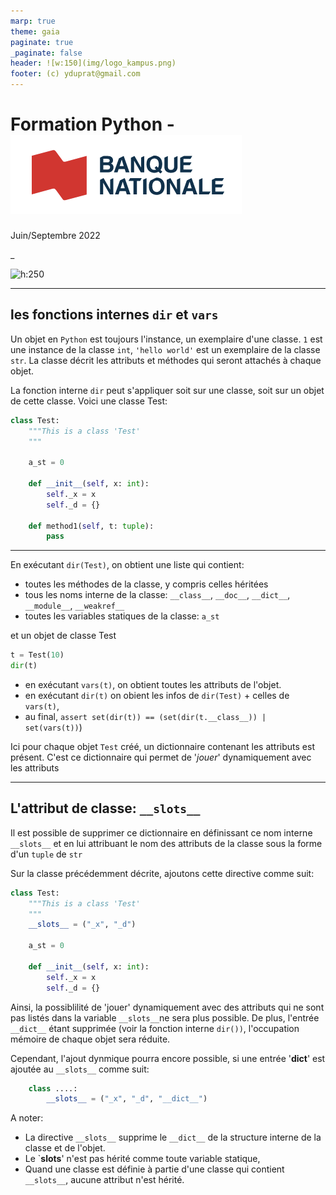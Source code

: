 ```yaml
---
marp: true
theme: gaia
paginate: true
_paginate: false
header: ![w:150](img/logo_kampus.png)
footer: (c) yduprat@gmail.com
---
```

# Formation Python - ![h:100 w:280](img/logo_bnc.png)

Juin/Septembre 2022

_

![h:250](https://www.python.org/static/community_logos/python-logo-generic.svg)

---
<style scoped> {
  font-size: 22px;
}
</style>
## les fonctions internes `dir` et `vars`


Un objet en `Python` est toujours l'instance, un exemplaire d'une classe. `1` est une instance de la classe `int`, `'hello world'` est un exemplaire de la classe `str`.
La classe décrit les attributs et méthodes qui seront attachés à chaque objet.

La fonction interne `dir` peut s'appliquer soit sur une classe, soit sur un objet de cette classe. Voici une classe Test:

```python
class Test:
	"""This is a class 'Test'
	"""

	a_st = 0

	def __init__(self, x: int):
		self._x = x
		self._d = {}

	def method1(self, t: tuple):
		pass
```

---
<style scoped> {
  font-size: 22px;
}
</style>
En exécutant `dir(Test)`, on obtient une liste qui contient:
* toutes les méthodes de la classe, y compris celles héritées
* tous les noms interne de la classe: `__class__`, `__doc__`, `__dict__`, `__module__`, `__weakref__`
* toutes les variables statiques de la classe: `a_st` 

et un objet de classe Test
```py
t = Test(10)
dir(t)
```

+ en exécutant `vars(t)`, on obtient toutes les attributs de l'objet.
+ en exécutant `dir(t)` on obient les infos de `dir(Test)` + celles de `vars(t)`,
+ au final, `assert set(dir(t)) == (set(dir(t.__class__)) | set(vars(t))`)

Ici pour chaque objet `Test` créé, un dictionnaire contenant les attributs est présent. C'est ce dictionnaire qui permet de '*jouer*' dynamiquement avec les attributs

---
<style scoped> {
  font-size: 22px;
}
</style>
## L'attribut de classe: `__slots__`

Il est possible de supprimer ce dictionnaire en définissant ce nom interne `__slots__` et en lui attribuant le nom des attributs de la classe sous la forme d'un `tuple` de `str`

Sur la classe précédemment décrite, ajoutons cette directive comme suit:

```python
class Test:
	"""This is a class 'Test'
	"""
	__slots__ = ("_x", "_d")

	a_st = 0

	def __init__(self, x: int):
		self._x = x
		self._d = {}

```

Ainsi, la possiblilité de 'jouer' dynamiquement avec des attributs qui ne sont pas listés dans la variable `__slots__`ne sera plus possible. 
De plus, l'entrée `__dict__` étant supprimée (voir la fonction interne `dir())`, l'occupation mémoire de chaque objet sera réduite.

Cependant, l'ajout dynmique pourra encore possible, si une entrée '__dict__' est ajoutée au `__slots__` comme suit: 
```python
	class ....:
		__slots__ = ("_x", "_d", "__dict__")
```

A noter:

* La directive `__slots__` supprime le `__dict__` de la structure interne de la classe et de l'objet.
* Le `__slots__' n'est pas hérité comme toute variable statique,
* Quand une classe est définie à partie d'une classe qui contient `__slots__`, aucune attribut n'est hérité.
